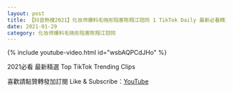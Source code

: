 ```yaml
---
layout: post
title: 【抖音熱搜2021】化妆师爆料毛晓彤陷害陈翔江铠同 1 TikTok Daily 最新必看精選合集2021 01 29
date: 2021-01-29
category: 化妆师爆料毛晓彤陷害陈翔江铠同
---
```


{% include youtube-video.html id="wsbAQPCdJHo" %}

2021必看 最新精選 Top TikTok Trending Clips

喜歡請點贊轉發加訂閱 Like & Subscribe：[YouTube](https://www.youtube.com/channel/UCAoR7VcanIPd04uEq_GIylA/videos)

